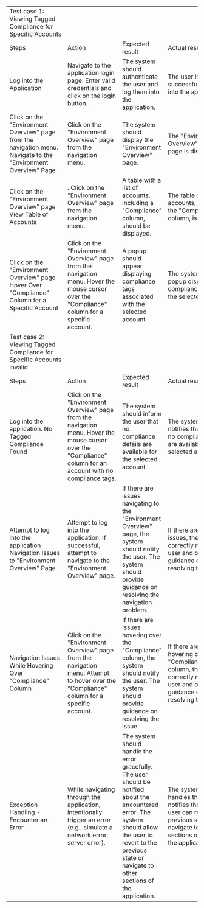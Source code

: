 | | | | |
|-|-|-|-|
|Test case 1: Viewing Tagged Compliance for Specific Accounts| | | |
|Steps|Action|Expected result|Actual result|
|Log into the Application | Navigate to the application login page. Enter valid credentials and click on the login button. |The system should authenticate the user and log them into the application. |The user is successfully logged into the application|
|Click on the "Environment Overview" page from the navigation menu.                                                                                                          Navigate to the "Environment Overview" Page | Click on the "Environment Overview" page from the navigation menu. |The system should display the "Environment Overview" page. |The "Environment Overview" page is displayed.|
|Click on the "Environment Overview" page                                                                         View Table of Accounts |. Click on the "Environment Overview" page from the navigation menu. |A table with a list of accounts, including a "Compliance" column, should be displayed. |The table of accounts, including the "Compliance" column, is displayed|
|Click on the "Environment Overview" page                                                    Hover Over "Compliance" Column for a Specific Account | Click on the "Environment Overview" page from the navigation menu. Hover the mouse cursor over the "Compliance" column for a specific account. |A popup should appear displaying compliance tags associated with the selected account. |The system triggers a popup displaying compliance tags for the selected account|
|Test case 2: Viewing Tagged Compliance for Specific Accounts invalid| | | |
|Steps|Action|Expected result|Actual result|
|Log into the application.                                                       No Tagged Compliance Found| Click on the "Environment Overview" page from the navigation menu. Hover the mouse cursor over the "Compliance" column for an account with no compliance tags.|The system should inform the user that no compliance details are available for the selected account. |The system correctly notifies the user that no compliance details are available for the selected account.|
|Attempt to log into the application                                           Navigation Issues to "Environment Overview" Page |Attempt to log into the application. If successful, attempt to navigate to the "Environment Overview" page. |If there are issues navigating to the "Environment Overview" page, the system should notify the user. The system should provide guidance on resolving the navigation problem. |If there are navigation issues, the system correctly notifies the user and offers guidance on resolving the problem.|
|Navigation Issues While Hovering Over "Compliance" Column | Click on the "Environment Overview" page from the navigation menu. Attempt to hover over the "Compliance" column for a specific account. |If there are issues hovering over the "Compliance" column, the system should notify the user. The system should provide guidance on resolving the issue. |If there are issues hovering over the "Compliance" column, the system correctly notifies the user and offers guidance on resolving the problem.|
|Exception Handling - Encounter an Error |While navigating through the application, intentionally trigger an error (e.g., simulate a network error, server error). |The system should handle the error gracefully. The user should be notified about the encountered error. The system should allow the user to revert to the previous state or navigate to other sections of the application. |The system correctly handles the error and notifies the user. The user can revert to the previous state or navigate to other sections of the application.|
